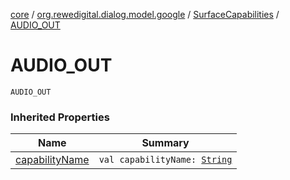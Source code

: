 [core](../../index.md) / [org.rewedigital.dialog.model.google](../index.md) / [SurfaceCapabilities](index.md) / [AUDIO_OUT](./-a-u-d-i-o_-o-u-t.md)

# AUDIO_OUT

`AUDIO_OUT`

### Inherited Properties

| Name | Summary |
|---|---|
| [capabilityName](capability-name.md) | `val capabilityName: `[`String`](https://kotlinlang.org/api/latest/jvm/stdlib/kotlin/-string/index.html) |
